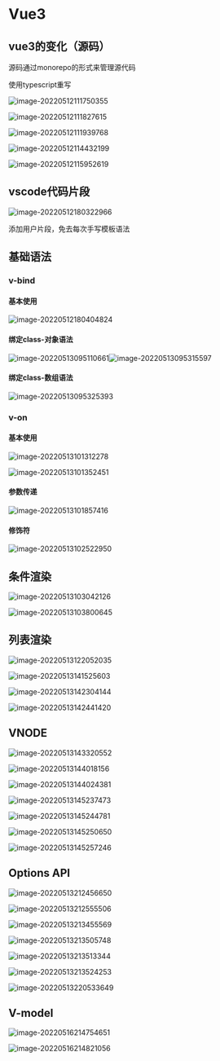 # Vue3

## vue3的变化（源码）

源码通过monorepo的形式来管理源代码

使用typescript重写

![image-20220512111750355](https://ypyun-cdn.u1n1.com/img/picgo/2022/05/12/20220512111750.png)

![image-20220512111827615](https://ypyun-cdn.u1n1.com/img/picgo/2022/05/12/20220512111827.png)

![image-20220512111939768](https://ypyun-cdn.u1n1.com/img/picgo/2022/05/12/20220512111939.png)

![image-20220512114432199](https://ypyun-cdn.u1n1.com/img/picgo/2022/05/12/20220512114432.png)

![image-20220512115952619](https://ypyun-cdn.u1n1.com/img/picgo/2022/05/12/20220512115952.png)

## vscode代码片段

![image-20220512180322966](https://ypyun-cdn.u1n1.com/img/picgo/2022/05/12/20220512180323.png)

添加用户片段，免去每次手写模板语法

## 基础语法

### v-bind

#### 基本使用

![image-20220512180404824](https://ypyun-cdn.u1n1.com/img/picgo/2022/05/12/20220512180404.png)

#### 绑定class-对象语法

![image-20220513095110661](https://ypyun-cdn.u1n1.com/img/picgo/2022/05/13/20220513095110.png)![image-20220513095315597](https://ypyun-cdn.u1n1.com/img/picgo/2022/05/13/20220513095315.png)

#### 绑定class-数组语法

![image-20220513095325393](https://ypyun-cdn.u1n1.com/img/picgo/2022/05/13/20220513095325.png)

### v-on

#### 基本使用

![image-20220513101312278](https://ypyun-cdn.u1n1.com/img/picgo/2022/05/13/20220513101312.png)

![image-20220513101352451](https://ypyun-cdn.u1n1.com/img/picgo/2022/05/13/20220513101352.png)

#### 参数传递

![image-20220513101857416](https://ypyun-cdn.u1n1.com/img/picgo/2022/05/13/20220513101857.png)

#### 修饰符

![image-20220513102522950](https://ypyun-cdn.u1n1.com/img/picgo/2022/05/13/20220513102522.png)

## 条件渲染

![image-20220513103042126](https://ypyun-cdn.u1n1.com/img/picgo/2022/05/13/20220513103042.png)

![image-20220513103800645](https://ypyun-cdn.u1n1.com/img/picgo/2022/05/13/20220513103800.png)

## 列表渲染

![image-20220513122052035](https://ypyun-cdn.u1n1.com/img/picgo/2022/05/13/20220513122052.png)

![image-20220513141525603](https://ypyun-cdn.u1n1.com/img/picgo/2022/05/13/20220513141525.png)

![image-20220513142304144](https://ypyun-cdn.u1n1.com/img/picgo/2022/05/13/20220513142304.png)

![image-20220513142441420](https://ypyun-cdn.u1n1.com/img/picgo/2022/05/13/20220513142441.png)

## VNODE

![image-20220513143320552](https://ypyun-cdn.u1n1.com/img/picgo/2022/05/13/20220513143320.png)

![image-20220513144018156](https://ypyun-cdn.u1n1.com/img/picgo/2022/05/13/20220513144018.png)

![image-20220513144024381](https://ypyun-cdn.u1n1.com/img/picgo/2022/05/13/20220513144024.png)

![image-20220513145237473](https://ypyun-cdn.u1n1.com/img/picgo/2022/05/13/20220513145237.png)

![image-20220513145244781](https://ypyun-cdn.u1n1.com/img/picgo/2022/05/13/20220513145244.png)

![image-20220513145250650](https://ypyun-cdn.u1n1.com/img/picgo/2022/05/13/20220513145250.png)

![image-20220513145257246](https://ypyun-cdn.u1n1.com/img/picgo/2022/05/13/20220513145257.png)

## Options API

![image-20220513212456650](https://ypyun-cdn.u1n1.com/img/picgo/2022/05/13/20220513212456.png)

![image-20220513212555506](https://ypyun-cdn.u1n1.com/img/picgo/2022/05/13/20220513212555.png)

![image-20220513213455569](https://ypyun-cdn.u1n1.com/img/picgo/2022/05/13/20220513213455.png)

![image-20220513213505748](https://ypyun-cdn.u1n1.com/img/picgo/2022/05/13/20220513213505.png)

![image-20220513213513344](https://ypyun-cdn.u1n1.com/img/picgo/2022/05/13/20220513213513.png)

![image-20220513213524253](https://ypyun-cdn.u1n1.com/img/picgo/2022/05/13/20220513213524.png)

![image-20220513220533649](https://ypyun-cdn.u1n1.com/img/picgo/2022/05/13/20220513220533.png)

   

## V-model

![image-20220516214754651](https://ypyun-cdn.u1n1.com/img/picgo/2022/05/16/214754.png)

![image-20220516214821056](https://ypyun-cdn.u1n1.com/img/picgo/2022/05/16/214821.png)

